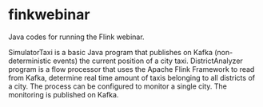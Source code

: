 # finkwebinar
Java codes for running the Flink webinar.

SimulatorTaxi is a basic Java program that publishes on Kafka (non-deterministic events) the current position of a city taxi. DistrictAnalyzer program is a flow processor that uses the Apache Flink Framework to read from Kafka, determine real time amount of taxis belonging to all districts of a city. The process can be configured to monitor a single city. The monitoring is published on Kafka.
